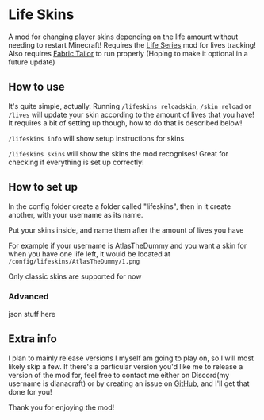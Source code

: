 # Life Skins
A mod for changing player skins depending on the life amount without needing to restart Minecraft! Requires the [Life Series](https://modrinth.com/mod/life-series/) mod for lives tracking! Also requires [Fabric Tailor](https://modrinth.com/mod/fabrictailor/) to run properly (Hoping to make it optional in a future update)

## How to use
It's quite simple, actually. Running `/lifeskins reloadskin`, `/skin reload` or `/lives` will update your skin according to the amount of lives that you have! It requires a bit of setting up though, how to do that is described below!

`/lifeskins info` will show setup instructions for skins

`/lifeskins skins` will show the skins the mod recognises! Great for checking if everything is set up correctly!

## How to set up
In the config folder create a folder called "lifeskins", then in it create another, with your username as its name.

Put your skins inside, and name them after the amount of lives you have

For example if your username is AtlasTheDummy and you want a skin for when you have one life left, it would be located at `/config/lifeskins/AtlasTheDummy/1.png`

Only classic skins are supported for now
### Advanced
json stuff here

## Extra info
I plan to mainly release versions I myself am going to play on, so I will most likely skip a few. If there's a particular version you'd like me to release a version of the mod for, feel free to contact me either on Discord(my username is dianacraft) or by creating an issue on [GitHub](https://github.com/DianacraftGaming/lifeskins/issues), and I'll get that done for you!

Thank you for enjoying the mod!
